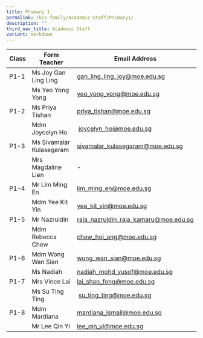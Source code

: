 ```yaml
---
title: Primary 1
permalink: /kcs-family/Academic-Staff/Primary1/
description: ""
third_nav_title: Academic Staff
variant: markdown
---
```



| Class | Form Teacher | Email Address |
| -------- | -------- | -------- |
| P1-1     | Ms Joy Gan Ling Ling | gan_ling_ling_joy@moe.edu.sg  |
|      | Ms Yeo Yong Yong     | yeo_yong_yong@moe.edu.sg   |
| P1-2     | Ms Priya Tishan     | priya_tishan@moe.edu.sg   |
|      | Mdm Joycelyn Ho    |  joycelyn_ho@moe.edu.sg   |
| P1-3     | Ms Sivamalar Kulasegaram   | sivamalar_kulasegaram@moe.edu.sg   |
|      | Mrs Magdaline Lien     |  -    |
| P1-4     | Mr Lim Ming En     | lim_ming_en@moe.edu.sg     |
|      | Mdm Yee Kit Yin    | yee_kit_yin@moe.edu.sg     |
| P1-5     | Mr Nazruldin     | raja_nazruldin_raja_kamaru@moe.edu.sg     |
|     | Mdm Rebecca Chew     | chew_hoi_ang@moe.edu.sg     |
| P1-6     | Mdm Wong Wan Sian     | wong_wan_sian@moe.edu.sg     |
|      | Ms Nadiah    | nadiah_mohd_yusof@moe.edu.sg     |
| P1-7     | Mrs Vince Lai    | lai_shao_fong@moe.edu.sg     |
|      | Ms Su Ting Ting     |   su_ting_ting@moe.edu.sg    |
| P1-8     | Mdm Mardiana     | mardiana_ismail@moe.edu.sg     |
|      | Mr Lee Qin Yi     | lee_qin_yi@moe.edu.sg     |

